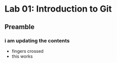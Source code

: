 # Lab 01: Introduction to Git

## Preamble

### i am updating the contents

- fingers crossed
- this works